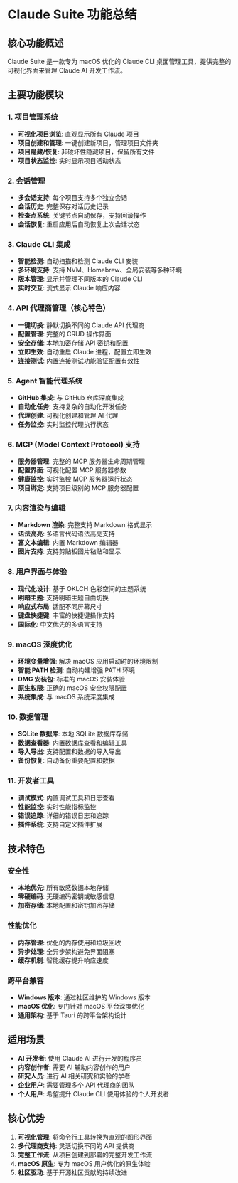 # Claude Suite 功能总结

## 核心功能概述

Claude Suite 是一款专为 macOS 优化的 Claude CLI 桌面管理工具，提供完整的可视化界面来管理 Claude AI 开发工作流。

## 主要功能模块

### 1. 项目管理系统
- **可视化项目浏览**: 直观显示所有 Claude 项目
- **项目创建和管理**: 一键创建新项目，管理项目文件夹
- **项目隐藏/恢复**: 非破坏性隐藏项目，保留所有文件
- **项目状态监控**: 实时显示项目活动状态

### 2. 会话管理
- **多会话支持**: 每个项目支持多个独立会话
- **会话历史**: 完整保存对话历史记录
- **检查点系统**: 关键节点自动保存，支持回滚操作
- **会话恢复**: 重启应用后自动恢复上次会话状态

### 3. Claude CLI 集成
- **智能检测**: 自动扫描和检测 Claude CLI 安装
- **多环境支持**: 支持 NVM、Homebrew、全局安装等多种环境
- **版本管理**: 显示并管理不同版本的 Claude CLI
- **实时交互**: 流式显示 Claude 响应内容

### 4. API 代理商管理（核心特色）
- **一键切换**: 静默切换不同的 Claude API 代理商
- **配置管理**: 完整的 CRUD 操作界面
- **安全存储**: 本地加密存储 API 密钥和配置
- **立即生效**: 自动重启 Claude 进程，配置立即生效
- **连接测试**: 内置连接测试功能验证配置有效性

### 5. Agent 智能代理系统
- **GitHub 集成**: 与 GitHub 仓库深度集成
- **自动化任务**: 支持复杂的自动化开发任务
- **代理创建**: 可视化创建和管理 AI 代理
- **任务监控**: 实时监控代理执行状态

### 6. MCP (Model Context Protocol) 支持
- **服务器管理**: 完整的 MCP 服务器生命周期管理
- **配置界面**: 可视化配置 MCP 服务器参数
- **健康监控**: 实时监控 MCP 服务器运行状态
- **项目绑定**: 支持项目级别的 MCP 服务器配置

### 7. 内容渲染与编辑
- **Markdown 渲染**: 完整支持 Markdown 格式显示
- **语法高亮**: 多语言代码语法高亮支持
- **富文本编辑**: 内置 Markdown 编辑器
- **图片支持**: 支持剪贴板图片粘贴和显示

### 8. 用户界面与体验
- **现代化设计**: 基于 OKLCH 色彩空间的主题系统
- **明暗主题**: 支持明暗主题自由切换
- **响应式布局**: 适配不同屏幕尺寸
- **键盘快捷键**: 丰富的快捷键操作支持
- **国际化**: 中文优先的多语言支持

### 9. macOS 深度优化
- **环境变量增强**: 解决 macOS 应用启动时的环境限制
- **智能 PATH 检测**: 自动构建增强 PATH 环境
- **DMG 安装包**: 标准的 macOS 安装体验
- **原生权限**: 正确的 macOS 安全权限配置
- **系统集成**: 与 macOS 系统深度集成

### 10. 数据管理
- **SQLite 数据库**: 本地 SQLite 数据库存储
- **数据查看器**: 内置数据库查看和编辑工具
- **导入导出**: 支持配置和数据的导入导出
- **备份恢复**: 自动备份重要配置和数据

### 11. 开发者工具
- **调试模式**: 内置调试工具和日志查看
- **性能监控**: 实时性能指标监控
- **错误追踪**: 详细的错误日志和追踪
- **插件系统**: 支持自定义插件扩展

## 技术特色

### 安全性
- **本地优先**: 所有敏感数据本地存储
- **零硬编码**: 无硬编码密钥或敏感信息
- **加密存储**: 本地配置和密钥加密存储

### 性能优化
- **内存管理**: 优化的内存使用和垃圾回收
- **异步处理**: 全异步架构避免界面阻塞
- **缓存机制**: 智能缓存提升响应速度

### 跨平台兼容
- **Windows 版本**: 通过社区维护的 Windows 版本
- **macOS 优化**: 专门针对 macOS 平台深度优化
- **通用架构**: 基于 Tauri 的跨平台架构设计

## 适用场景

- **AI 开发者**: 使用 Claude AI 进行开发的程序员
- **内容创作者**: 需要 AI 辅助内容创作的用户
- **研究人员**: 进行 AI 相关研究和实验的学者
- **企业用户**: 需要管理多个 API 代理商的团队
- **个人用户**: 希望提升 Claude CLI 使用体验的个人开发者

## 核心优势

1. **可视化管理**: 将命令行工具转换为直观的图形界面
2. **多代理商支持**: 灵活切换不同的 API 提供商
3. **完整工作流**: 从项目创建到部署的完整开发工作流
4. **macOS 原生**: 专为 macOS 用户优化的原生体验
5. **社区驱动**: 基于开源社区贡献的持续改进